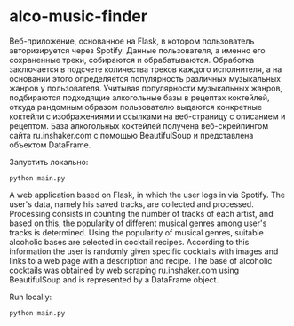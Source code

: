 # alco-music-finder

Веб-приложение, основанное на Flask, в котором пользователь авторизируется через Spotify. Данные пользователя, а именно его сохраненные треки, собираются и обрабатываются. Обработка заключается в подсчете количества треков каждого исполнителя, а на основании этого определяется популярность различных музыкальных жанров у пользователя. Учитывая популярности музыкальных жанров, подбираются подходящие алкогольные базы в рецептах коктейлей, откуда рандомным образом пользователю выдаются конкретные коктейли с изображениями и ссылками на веб-страницу с описанием и рецептом. База алкогольных коктейлей получена веб-скрейпингом сайта ru.inshaker.com с помощью BeautifulSoup и представлена объектом DataFrame.

Запустить локально:
```
python main.py
```

A web application based on Flask, in which the user logs in via Spotify. The user's data, namely his saved tracks, are collected and processed. Processing consists in counting the number of tracks of each artist, and based on this, the popularity of different musical genres among user's tracks is determined. Using the popularity of musical genres, suitable alcoholic bases are selected in cocktail recipes. According to this information the user is randomly given specific cocktails with images and links to a web page with a description and recipe. The base of alcoholic cocktails was obtained by web scraping ru.inshaker.com using BeautifulSoup and is represented by a DataFrame object.

Run locally:
```
python main.py
```
